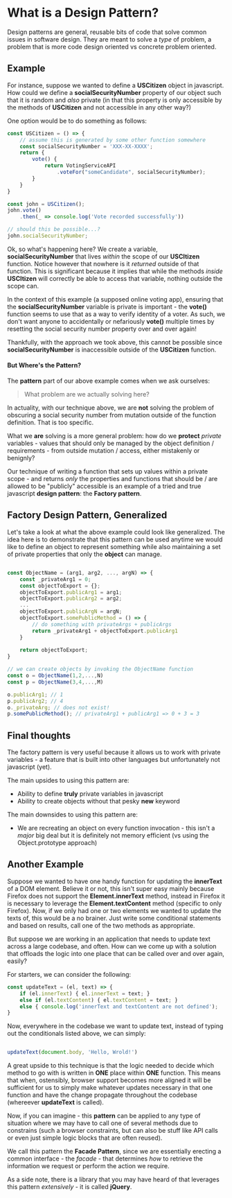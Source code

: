 # What is a Design Pattern?

Design patterns are general, reusable bits of code that solve common issues in software design. They are meant to solve a *type* of problem, a problem that is more code design oriented vs concrete problem oriented.

## Example

For instance, suppose we wanted to define a **USCitizen** object in javascript. How could we define a **socialSecurityNumber** property of our object such that it is random and *also* private (in that this property is only accessible by the methods of **USCitizen** and not accessible in any other way?)

One option would be to do something as follows:

```js
const USCitizen = () => {
	// assume this is generated by some other function somewhere
	const socialSecurityNumber = 'XXX-XX-XXXX'; 
	return {
		vote() {
			return VotingServiceAPI
				.voteFor("someCandidate", socialSecurityNumber);
		}
	}
}

const john = USCitizen();
john.vote()
	.then(_ => console.log('Vote recorded successfully'))

// should this be possible...?
john.socialSecurityNumber; 
```

Ok, so what's happening here? We create a variable, **socialSecurityNumber** that lives *within* the scope of our **USCItizen** function. Notice however that nowhere is it *returned* outside of that function. This is significant because it implies that while the methods *inside* **USCItizen** will correctly be able to access that variable, nothing outside the scope can.

In the context of this example (a supposed online voting app), ensuring that the **socialSecurityNumber** variable is private is important - the **vote()** function seems to use that as a way to verify identity of a voter. As such, we don't want anyone to accidentally or nefariously **vote()** multiple times by resetting the social security number property over and over again! 

Thankfully, with the approach we took above, this cannot be possible since **socialSecurityNumber** is inaccessible outside of the **USCitizen** function.

#### But Where's the Pattern?

The **pattern** part of our above example comes when we ask ourselves: 

> What problem are we actually solving here?

In actuality, with our technique above, we are **not** solving the problem of obscuring a social security number from mutation outside of the function definition. That is too specific.

What we **are** solving is a more general problem: how do we **protect** *private* variables - values that should only be managed by the object definition / requirements - from outside mutation / access, either mistakenly or benignly? 

Our technique of writing a function that sets up values within a private scope - and returns *only* the properties and functions that should be / are allowed to be "publicly" accessible is an example of a tried and true javascript **design pattern**: the **Factory pattern**.

## Factory Design Pattern, Generalized

Let's take a look at what the above example could look like generalized. The idea here is to demonstrate that this pattern can be used anytime we would like to define an object to represent something while also maintaining a set of private properties that only the **object** can manage.

```js

const ObjectName = (arg1, arg2, ..., argN) => {
	const _privateArg1 = 0;
	const objectToExport = {};
	objectToExport.publicArg1 = arg1;
	objectToExport.publicArg2 = arg2;
	...
	objectToExport.publicArgN = argN;
	objectToExport.somePublicMethod = () => {
		// do something with privateArgs + publicArgs
		return _privateArg1 + objectToExport.publicArg1
	}
	
	return objectToExport;
}

// we can create objects by invoking the ObjectName function
const o = ObjectName(1,2,...,N)
const p = ObjectName(3,4,...,M)

o.publicArg1; // 1
p.publicArg2; // 4
o._privateArg; // does not exist!
p.somePublicMethod(); // privateArg1 + publicArg1 => 0 + 3 = 3

```

## Final thoughts

The factory pattern is very useful because it allows us to work with private variables - a feature that is built into other languages but unfortunately not javascript (yet). 

The main upsides to using this pattern are:

* Ability to define **truly** private variables in javascript 
* Ability to create objects without that pesky **new** keyword

The main downsides to using this pattern are:

* We are recreating an object on every function invocation - this isn't a *major* big deal but it is definitely not memory efficient (vs using the Object.prototype approach)


## Another Example

Suppose we wanted to have one handy function for updating the **innerText** of a DOM element. Believe it or not, this isn't super easy mainly because Firefox does not support the **Element.innerText** method, instead in Firefox it is necessary to leverage the **Element.textContent** method (specific to only Firefox). Now, if we only had one or two elements we wanted to update the texts of, this would be a no brainer. Just write some conditional statements and based on results, call one of the two methods as appropriate.

But suppose we are working in an application that needs to update text across a large codebase, and often. How can we come up with a solution that offloads the logic into one place that can be called over and over again, easily?

For starters, we can consider the following:

```js
const updateText = (el, text) => {
	if (el.innerText) { el.innerText = text; }
	else if (el.textContent) { el.textContent = text; }
	else { console.log('innerText and textContent are not defined');
}
```

Now, everywhere in the codebase we want to update text, instead of typing out the conditionals listed above, we can simply:

```js

updateText(document.body, 'Hello, Wrold!')
```

A great upside to this technique is that the logic needed to decide which method to go with is written in **ONE** place within **ONE** function. This means that when, ostensibly, browser support becomes more aligned it will be sufficient for us to simply make whatever updates necessary in that one function and have the change propagate throughout the codebase (whereever **updateText** is called).

Now, if you can imagine - this **pattern** can be applied to any type of situation where we may have to call one of several methods due to constrains (such a browser constraints, but can also be stuff like API calls or even just simple logic blocks that are often reused).

We call this pattern the **Facade Pattern**, since we are essentially erecting a common interface - the *facade* - that determines *how* to retrieve the information we request or perform the action we require.

As a side note, there is a library that you may have heard of that leverages this pattern *extensively* - it is called **jQuery**.
